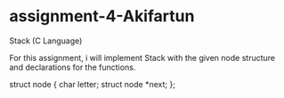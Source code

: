 # assignment-4-Akifartun
Stack (C Language)

For this assignment, i will implement Stack with the given node structure and declarations
for the functions.

struct node {
    char letter;
    struct node *next;
};

